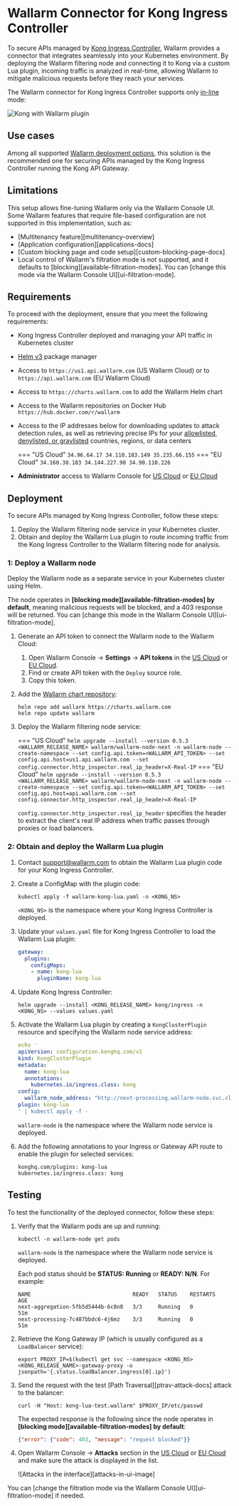 # Wallarm Connector for Kong Ingress Controller

To secure APIs managed by [Kong Ingress Controller](https://docs.konghq.com/kubernetes-ingress-controller/latest/), Wallarm provides a connector that integrates seamlessly into your Kubernetes environment. By deploying the Wallarm filtering node and connecting it to Kong via a custom Lua plugin, incoming traffic is analyzed in real-time, allowing Wallarm to mitigate malicious requests before they reach your services.

The Wallarm connector for Kong Ingress Controller supports only [in-line](../inline/overview.md) mode:

![Kong with Wallarm plugin](../../images/waf-installation/gateways/kong/traffic-flow-inline.png)

## Use cases

Among all supported [Wallarm deployment options](../supported-deployment-options.md), this solution is the recommended one for securing APIs managed by the Kong Ingress Controller running the Kong API Gateway.

## Limitations

This setup allows fine-tuning Wallarm only via the Wallarm Console UI. Some Wallarm features that require file-based configuration are not supported in this implementation, such as:

* [Multitenancy feature][multitenancy-overview]
* [Application configuration][applications-docs]
* [Custom blocking page and code setup][custom-blocking-page-docs]
* Local control of Wallarm's filtration mode is not supported, and it defaults to [blocking][available-filtration-modes]. You can [change this mode via the Wallarm Console UI][ui-filtration-mode].

## Requirements

To proceed with the deployment, ensure that you meet the following requirements:

* Kong Ingress Controller deployed and managing your API traffic in Kubernetes cluster
* [Helm v3](https://helm.sh/) package manager
* Access to `https://us1.api.wallarm.com` (US Wallarm Cloud) or to `https://api.wallarm.com` (EU Wallarm Cloud)
* Access to `https://charts.wallarm.com` to add the Wallarm Helm chart
* Access to the Wallarm repositories on Docker Hub `https://hub.docker.com/r/wallarm`
* Access to the IP addresses below for downloading updates to attack detection rules, as well as retrieving precise IPs for your [allowlisted, denylisted, or graylisted](../../user-guides/ip-lists/overview.md) countries, regions, or data centers

    === "US Cloud"
        ```
        34.96.64.17
        34.110.183.149
        35.235.66.155
        ```
    === "EU Cloud"
        ```
        34.160.38.183
        34.144.227.90
        34.90.110.226
        ```
* **Administrator** access to Wallarm Console for [US Cloud](https://us1.my.wallarm.com/) or [EU Cloud](https://my.wallarm.com/)

## Deployment

To secure APIs managed by Kong Ingress Controller, follow these steps:

1. Deploy the Wallarm filtering node service in your Kubernetes cluster.
1. Obtain and deploy the Wallarm Lua plugin to route incoming traffic from the Kong Ingress Controller to the Wallarm filtering node for analysis.

### 1: Deploy a Wallarm node

Deploy the Wallarm node as a separate service in your Kubernetes cluster using Helm.

The node operates in **[blocking mode][available-filtration-modes] by default**, meaning malicious requests will be blocked, and a 403 response will be returned. You can [change this mode in the Wallarm Console UI][ui-filtration-mode].

1. Generate an API token to connect the Wallarm node to the Wallarm Cloud:

    1. Open Wallarm Console → **Settings** → **API tokens** in the [US Cloud](https://us1.my.wallarm.com/settings/api-tokens) or [EU Cloud](https://my.wallarm.com/settings/api-tokens).
    1. Find or create API token with the `Deploy` source role.
    1. Copy this token.
1. Add the [Wallarm chart repository](https://charts.wallarm.com/):
    
    ```
    helm repo add wallarm https://charts.wallarm.com
    helm repo update wallarm
    ```
1. Deploy the Wallarm filtering node service:

    === "US Cloud"
        ```
        helm upgrade --install --version 0.5.3 <WALLARM_RELEASE_NAME> wallarm/wallarm-node-next -n wallarm-node --create-namespace --set config.api.token=<WALLARM_API_TOKEN> --set config.api.host=us1.api.wallarm.com --set config.connector.http_inspector.real_ip_header=X-Real-IP
        ```
    === "EU Cloud"
        ```
        helm upgrade --install --version 0.5.3 <WALLARM_RELEASE_NAME> wallarm/wallarm-node-next -n wallarm-node --create-namespace --set config.api.token=<WALLARM_API_TOKEN> --set config.api.host=api.wallarm.com --set config.connector.http_inspector.real_ip_header=X-Real-IP
        ```

    `config.connector.http_inspector.real_ip_header` specifies the header to extract the client's real IP address when traffic passes through proxies or load balancers.

### 2: Obtain and deploy the Wallarm Lua plugin

1. Contact [support@wallarm.com](mailto:support@wallarm.com) to obtain the Wallarm Lua plugin code for your Kong Ingress Controller.
1. Create a ConfigMap with the plugin code:

    ```
    kubectl apply -f wallarm-kong-lua.yaml -n <KONG_NS>
    ```

    `<KONG_NS>` is the namespace where your Kong Ingress Controller is deployed.
1. Update your `values.yaml` file for Kong Ingress Controller to load the Wallarm Lua plugin:

    ```yaml
    gateway:
      plugins:
        configMaps:
        - name: kong-lua
          pluginName: kong-lua
    ```
1. Update Kong Ingress Controller:

    ```
    helm upgrade --install <KONG_RELEASE_NAME> kong/ingress -n <KONG_NS> --values values.yaml
    ```
1. Activate the Wallarm Lua plugin by creating a `KongClusterPlugin` resource and specifying the Wallarm node service address:

    ```yaml
    echo '
    apiVersion: configuration.konghq.com/v1
    kind: KongClusterPlugin
    metadata:
      name: kong-lua
      annotations:
        kubernetes.io/ingress.class: kong
    config:
      wallarm_node_address: "http://next-processing.wallarm-node.svc.cluster.local:5000"
    plugin: kong-lua
    ' | kubectl apply -f -
    ```

    `wallarm-node` is the namespace where the Wallarm node service is deployed.
1. Add the following annotations to your Ingress or Gateway API route to enable the plugin for selected services:

    ```
    konghq.com/plugins: kong-lua
    kubernetes.io/ingress.class: kong
    ```

## Testing

To test the functionality of the deployed connector, follow these steps:

1. Verify that the Wallarm pods are up and running:

    ```
    kubectl -n wallarm-node get pods
    ```

    `wallarm-node` is the namespace where the Wallarm node service is deployed.

    Each pod status should be **STATUS: Running** or **READY: N/N**. For example:

    ```
    NAME                                READY   STATUS    RESTARTS   AGE
    next-aggregation-5fb5d5444b-6c8n8   3/3     Running   0          51m
    next-processing-7c487bbdc6-4j6mz    3/3     Running   0          51m
    ```
1. Retrieve the Kong Gateway IP (which is usually configured as a `LoadBalancer` service):

    ```
    export PROXY_IP=$(kubectl get svc --namespace <KONG_NS> <KONG_RELEASE_NAME>-gateway-proxy -o jsonpath='{.status.loadBalancer.ingress[0].ip}')
    ```
1. Send the request with the test [Path Traversal][ptrav-attack-docs] attack to the balancer:

    ```
    curl -H "Host: kong-lua-test.wallarm" $PROXY_IP/etc/passwd
    ```

    The expected response is the following since the node operates in **[blocking mode][available-filtration-modes] by default**:

    ```json
    {"error": {"code": 403, "message": "request blocked"}}
    ```
1. Open Wallarm Console → **Attacks** section in the [US Cloud](https://us1.my.wallarm.com/attacks) or [EU Cloud](https://my.wallarm.com/attacks) and make sure the attack is displayed in the list.

    ![Attacks in the interface][attacks-in-ui-image]

You can [change the filtration mode via the Wallarm Console UI][ui-filtration-mode] if needed.

<!-- 
TBD before making this docs public:
1. Describe the difference between this Kong installation and https://docs.wallarm.com/installation/kubernetes/kong-ingress-controller/deployment/ - the first one installs the Wallarm plugin for already running Kong IC, the 2nd one deploys the Kong IC with integrated Wallarm services altogether (we patch the official Kong IC and distribute it)
1. Think on how to reflect this solution on the deployment option page and in the left navigation
1. mention Kong connector in connector articles where needed
1. add resource requirements, e.g. 4 CPU fits the solution but 2 is not enough (based on my experience)
1. Add an artifact to the artifact inventory
1. describe all values yaml parameters on a separate page
 -->